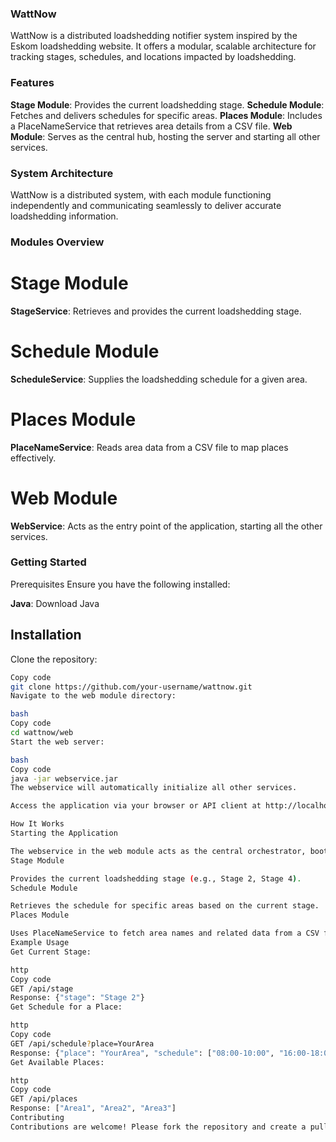 
### WattNow

WattNow is a distributed loadshedding notifier system inspired by the Eskom loadshedding website. It offers a modular, scalable architecture for tracking stages, schedules, and locations impacted by loadshedding.


### Features

**Stage Module**: Provides the current loadshedding stage.
**Schedule Module**: Fetches and delivers schedules for specific areas.
**Places Module**: Includes a PlaceNameService that retrieves area details from a CSV file.
**Web Module**: Serves as the central hub, hosting the server and starting all other services.


### System Architecture
WattNow is a distributed system, with each module functioning independently and communicating seamlessly to deliver accurate loadshedding information.


### Modules Overview

# Stage Module
**StageService**: Retrieves and provides the current loadshedding stage.

# Schedule Module
**ScheduleService**: Supplies the loadshedding schedule for a given area.

# Places Module
**PlaceNameService**: Reads area data from a CSV file to map places effectively.

# Web Module
**WebService**: Acts as the entry point of the application, starting all the other services.


### Getting Started

Prerequisites
Ensure you have the following installed:

**Java**: Download Java

## Installation
Clone the repository:

```bash
Copy code
git clone https://github.com/your-username/wattnow.git
Navigate to the web module directory:

bash
Copy code
cd wattnow/web
Start the web server:

bash
Copy code
java -jar webservice.jar
The webservice will automatically initialize all other services.

Access the application via your browser or API client at http://localhost:8080.

How It Works
Starting the Application

The webservice in the web module acts as the central orchestrator, bootstrapping all required modules (stage, schedule, places).
Stage Module

Provides the current loadshedding stage (e.g., Stage 2, Stage 4).
Schedule Module

Retrieves the schedule for specific areas based on the current stage.
Places Module

Uses PlaceNameService to fetch area names and related data from a CSV file.
Example Usage
Get Current Stage:

http
Copy code
GET /api/stage
Response: {"stage": "Stage 2"}
Get Schedule for a Place:

http
Copy code
GET /api/schedule?place=YourArea
Response: {"place": "YourArea", "schedule": ["08:00-10:00", "16:00-18:00"]}
Get Available Places:

http
Copy code
GET /api/places
Response: ["Area1", "Area2", "Area3"]
Contributing
Contributions are welcome! Please fork the repository and create a pull request for review.
